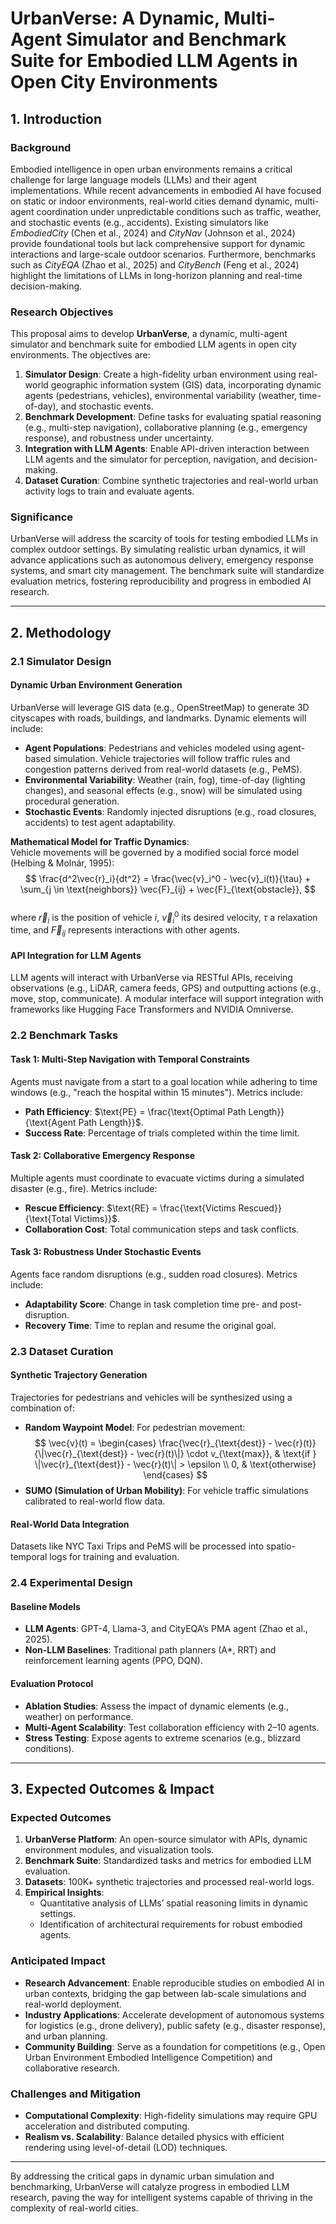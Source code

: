 # UrbanVerse: A Dynamic, Multi-Agent Simulator and Benchmark Suite for Embodied LLM Agents in Open City Environments  

## 1. Introduction  

### Background  
Embodied intelligence in open urban environments remains a critical challenge for large language models (LLMs) and their agent implementations. While recent advancements in embodied AI have focused on static or indoor environments, real-world cities demand dynamic, multi-agent coordination under unpredictable conditions such as traffic, weather, and stochastic events (e.g., accidents). Existing simulators like *EmbodiedCity* (Chen et al., 2024) and *CityNav* (Johnson et al., 2024) provide foundational tools but lack comprehensive support for dynamic interactions and large-scale outdoor scenarios. Furthermore, benchmarks such as *CityEQA* (Zhao et al., 2025) and *CityBench* (Feng et al., 2024) highlight the limitations of LLMs in long-horizon planning and real-time decision-making.  

### Research Objectives  
This proposal aims to develop **UrbanVerse**, a dynamic, multi-agent simulator and benchmark suite for embodied LLM agents in open city environments. The objectives are:  
1. **Simulator Design**: Create a high-fidelity urban environment using real-world geographic information system (GIS) data, incorporating dynamic agents (pedestrians, vehicles), environmental variability (weather, time-of-day), and stochastic events.  
2. **Benchmark Development**: Define tasks for evaluating spatial reasoning (e.g., multi-step navigation), collaborative planning (e.g., emergency response), and robustness under uncertainty.  
3. **Integration with LLM Agents**: Enable API-driven interaction between LLM agents and the simulator for perception, navigation, and decision-making.  
4. **Dataset Curation**: Combine synthetic trajectories and real-world urban activity logs to train and evaluate agents.  

### Significance  
UrbanVerse will address the scarcity of tools for testing embodied LLMs in complex outdoor settings. By simulating realistic urban dynamics, it will advance applications such as autonomous delivery, emergency response systems, and smart city management. The benchmark suite will standardize evaluation metrics, fostering reproducibility and progress in embodied AI research.  

---

## 2. Methodology  

### 2.1 Simulator Design  

#### Dynamic Urban Environment Generation  
UrbanVerse will leverage GIS data (e.g., OpenStreetMap) to generate 3D cityscapes with roads, buildings, and landmarks. Dynamic elements will include:  
- **Agent Populations**: Pedestrians and vehicles modeled using agent-based simulation. Vehicle trajectories will follow traffic rules and congestion patterns derived from real-world datasets (e.g., PeMS).  
- **Environmental Variability**: Weather (rain, fog), time-of-day (lighting changes), and seasonal effects (e.g., snow) will be simulated using procedural generation.  
- **Stochastic Events**: Randomly injected disruptions (e.g., road closures, accidents) to test agent adaptability.  

**Mathematical Model for Traffic Dynamics**:  
Vehicle movements will be governed by a modified social force model (Helbing & Molnár, 1995):  
$$
\frac{d^2\vec{r}_i}{dt^2} = \frac{\vec{v}_i^0 - \vec{v}_i(t)}{\tau} + \sum_{j \in \text{neighbors}} \vec{F}_{ij} + \vec{F}_{\text{obstacle}},
$$  
where $\vec{r}_i$ is the position of vehicle $i$, $\vec{v}_i^0$ its desired velocity, $\tau$ a relaxation time, and $\vec{F}_{ij}$ represents interactions with other agents.  

#### API Integration for LLM Agents  
LLM agents will interact with UrbanVerse via RESTful APIs, receiving observations (e.g., LiDAR, camera feeds, GPS) and outputting actions (e.g., move, stop, communicate). A modular interface will support integration with frameworks like Hugging Face Transformers and NVIDIA Omniverse.  

### 2.2 Benchmark Tasks  

#### Task 1: Multi-Step Navigation with Temporal Constraints  
Agents must navigate from a start to a goal location while adhering to time windows (e.g., "reach the hospital within 15 minutes"). Metrics include:  
- **Path Efficiency**: $\text{PE} = \frac{\text{Optimal Path Length}}{\text{Agent Path Length}}$.  
- **Success Rate**: Percentage of trials completed within the time limit.  

#### Task 2: Collaborative Emergency Response  
Multiple agents must coordinate to evacuate victims during a simulated disaster (e.g., fire). Metrics include:  
- **Rescue Efficiency**: $\text{RE} = \frac{\text{Victims Rescued}}{\text{Total Victims}}$.  
- **Collaboration Cost**: Total communication steps and task conflicts.  

#### Task 3: Robustness Under Stochastic Events  
Agents face random disruptions (e.g., sudden road closures). Metrics include:  
- **Adaptability Score**: Change in task completion time pre- and post-disruption.  
- **Recovery Time**: Time to replan and resume the original goal.  

### 2.3 Dataset Curation  

#### Synthetic Trajectory Generation  
Trajectories for pedestrians and vehicles will be synthesized using a combination of:  
- **Random Waypoint Model**: For pedestrian movement:  
  $$
  \vec{v}(t) = \begin{cases} 
  \frac{\vec{r}_{\text{dest}} - \vec{r}(t)}{\|\vec{r}_{\text{dest}} - \vec{r}(t)\|} \cdot v_{\text{max}}, & \text{if } \|\vec{r}_{\text{dest}} - \vec{r}(t)\| > \epsilon \\
  0, & \text{otherwise}
  \end{cases}
  $$  
- **SUMO (Simulation of Urban Mobility)**: For vehicle traffic simulations calibrated to real-world flow data.  

#### Real-World Data Integration  
Datasets like NYC Taxi Trips and PeMS will be processed into spatio-temporal logs for training and evaluation.  

### 2.4 Experimental Design  

#### Baseline Models  
- **LLM Agents**: GPT-4, Llama-3, and CityEQA’s PMA agent (Zhao et al., 2025).  
- **Non-LLM Baselines**: Traditional path planners (A*, RRT) and reinforcement learning agents (PPO, DQN).  

#### Evaluation Protocol  
- **Ablation Studies**: Assess the impact of dynamic elements (e.g., weather) on performance.  
- **Multi-Agent Scalability**: Test collaboration efficiency with 2–10 agents.  
- **Stress Testing**: Expose agents to extreme scenarios (e.g., blizzard conditions).  

---

## 3. Expected Outcomes & Impact  

### Expected Outcomes  
1. **UrbanVerse Platform**: An open-source simulator with APIs, dynamic environment modules, and visualization tools.  
2. **Benchmark Suite**: Standardized tasks and metrics for embodied LLM evaluation.  
3. **Datasets**: 100K+ synthetic trajectories and processed real-world logs.  
4. **Empirical Insights**:  
   - Quantitative analysis of LLMs’ spatial reasoning limits in dynamic settings.  
   - Identification of architectural requirements for robust embodied agents.  

### Anticipated Impact  
- **Research Advancement**: Enable reproducible studies on embodied AI in urban contexts, bridging the gap between lab-scale simulations and real-world deployment.  
- **Industry Applications**: Accelerate development of autonomous systems for logistics (e.g., drone delivery), public safety (e.g., disaster response), and urban planning.  
- **Community Building**: Serve as a foundation for competitions (e.g., Open Urban Environment Embodied Intelligence Competition) and collaborative research.  

### Challenges and Mitigation  
- **Computational Complexity**: High-fidelity simulations may require GPU acceleration and distributed computing.  
- **Realism vs. Scalability**: Balance detailed physics with efficient rendering using level-of-detail (LOD) techniques.  

---

By addressing the critical gaps in dynamic urban simulation and benchmarking, UrbanVerse will catalyze progress in embodied LLM research, paving the way for intelligent systems capable of thriving in the complexity of real-world cities.